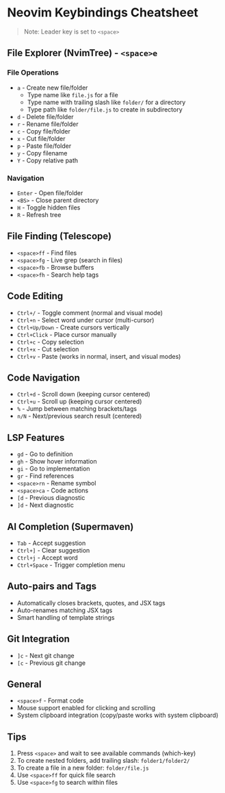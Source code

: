 # Neovim Keybindings Cheatsheet

> Note: Leader key is set to `<space>`

## File Explorer (NvimTree) - `<space>e`
### File Operations
- `a` - Create new file/folder
  - Type name like `file.js` for a file
  - Type name with trailing slash like `folder/` for a directory
  - Type path like `folder/file.js` to create in subdirectory
- `d` - Delete file/folder
- `r` - Rename file/folder
- `c` - Copy file/folder
- `x` - Cut file/folder
- `p` - Paste file/folder
- `y` - Copy filename
- `Y` - Copy relative path

### Navigation
- `Enter` - Open file/folder
- `<BS>` - Close parent directory
- `H` - Toggle hidden files
- `R` - Refresh tree

## File Finding (Telescope)
- `<space>ff` - Find files
- `<space>fg` - Live grep (search in files)
- `<space>fb` - Browse buffers
- `<space>fh` - Search help tags

## Code Editing
- `Ctrl+/` - Toggle comment (normal and visual mode)
- `Ctrl+n` - Select word under cursor (multi-cursor)
- `Ctrl+Up/Down` - Create cursors vertically
- `Ctrl+Click` - Place cursor manually
- `Ctrl+c` - Copy selection
- `Ctrl+x` - Cut selection
- `Ctrl+v` - Paste (works in normal, insert, and visual modes)

## Code Navigation
- `Ctrl+d` - Scroll down (keeping cursor centered)
- `Ctrl+u` - Scroll up (keeping cursor centered)
- `%` - Jump between matching brackets/tags
- `n/N` - Next/previous search result (centered)

## LSP Features
- `gd` - Go to definition
- `gh` - Show hover information
- `gi` - Go to implementation
- `gr` - Find references
- `<space>rn` - Rename symbol
- `<space>ca` - Code actions
- `[d` - Previous diagnostic
- `]d` - Next diagnostic

## AI Completion (Supermaven)
- `Tab` - Accept suggestion
- `Ctrl+]` - Clear suggestion
- `Ctrl+j` - Accept word
- `Ctrl+Space` - Trigger completion menu

## Auto-pairs and Tags
- Automatically closes brackets, quotes, and JSX tags
- Auto-renames matching JSX tags
- Smart handling of template strings

## Git Integration
- `]c` - Next git change
- `[c` - Previous git change

## General
- `<space>f` - Format code
- Mouse support enabled for clicking and scrolling
- System clipboard integration (copy/paste works with system clipboard)

## Tips
1. Press `<space>` and wait to see available commands (which-key)
2. To create nested folders, add trailing slash: `folder1/folder2/`
3. To create a file in a new folder: `folder/file.js`
4. Use `<space>ff` for quick file search
5. Use `<space>fg` to search within files
